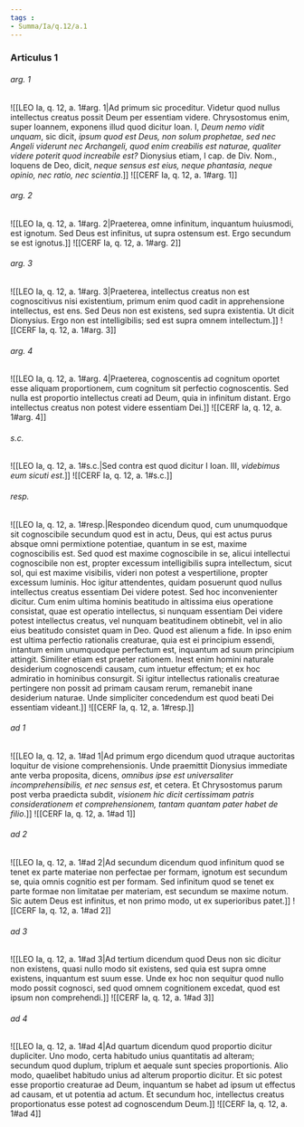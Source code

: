 ```yaml
---
tags : 
- Summa/Ia/q.12/a.1
---
```


### Articulus 1

###### arg. 1
![[LEO Ia, q. 12, a. 1#arg. 1|Ad primum sic proceditur. Videtur quod nullus intellectus creatus possit Deum per essentiam videre. Chrysostomus enim, super Ioannem, exponens illud quod dicitur Ioan. I, *Deum nemo vidit unquam*, sic dicit, *ipsum quod est Deus, non solum prophetae, sed nec Angeli viderunt nec Archangeli, quod enim creabilis est naturae, qualiter videre poterit quod increabile est?* Dionysius etiam, I cap. de Div. Nom., loquens de Deo, dicit, *neque sensus est eius, neque phantasia, neque opinio, nec ratio, nec scientia*.]]
![[CERF Ia, q. 12, a. 1#arg. 1]]

###### arg. 2
![[LEO Ia, q. 12, a. 1#arg. 2|Praeterea, omne infinitum, inquantum huiusmodi, est ignotum. Sed Deus est infinitus, ut supra ostensum est. Ergo secundum se est ignotus.]]
![[CERF Ia, q. 12, a. 1#arg. 2]]

###### arg. 3
![[LEO Ia, q. 12, a. 1#arg. 3|Praeterea, intellectus creatus non est cognoscitivus nisi existentium, primum enim quod cadit in apprehensione intellectus, est ens. Sed Deus non est existens, sed supra existentia. Ut dicit Dionysius. Ergo non est intelligibilis; sed est supra omnem intellectum.]]
![[CERF Ia, q. 12, a. 1#arg. 3]]

###### arg. 4
![[LEO Ia, q. 12, a. 1#arg. 4|Praeterea, cognoscentis ad cognitum oportet esse aliquam proportionem, cum cognitum sit perfectio cognoscentis. Sed nulla est proportio intellectus creati ad Deum, quia in infinitum distant. Ergo intellectus creatus non potest videre essentiam Dei.]]
![[CERF Ia, q. 12, a. 1#arg. 4]]

###### s.c.
![[LEO Ia, q. 12, a. 1#s.c.|Sed contra est quod dicitur I Ioan. III, *videbimus eum sicuti est*.]]
![[CERF Ia, q. 12, a. 1#s.c.]]

###### resp.
![[LEO Ia, q. 12, a. 1#resp.|Respondeo dicendum quod, cum unumquodque sit cognoscibile secundum quod est in actu, Deus, qui est actus purus absque omni permixtione potentiae, quantum in se est, maxime cognoscibilis est. Sed quod est maxime cognoscibile in se, alicui intellectui cognoscibile non est, propter excessum intelligibilis supra intellectum, sicut sol, qui est maxime visibilis, videri non potest a vespertilione, propter excessum luminis. Hoc igitur attendentes, quidam posuerunt quod nullus intellectus creatus essentiam Dei videre potest. Sed hoc inconvenienter dicitur. Cum enim ultima hominis beatitudo in altissima eius operatione consistat, quae est operatio intellectus, si nunquam essentiam Dei videre potest intellectus creatus, vel nunquam beatitudinem obtinebit, vel in alio eius beatitudo consistet quam in Deo. Quod est alienum a fide. In ipso enim est ultima perfectio rationalis creaturae, quia est ei principium essendi, intantum enim unumquodque perfectum est, inquantum ad suum principium attingit. Similiter etiam est praeter rationem. Inest enim homini naturale desiderium cognoscendi causam, cum intuetur effectum; et ex hoc admiratio in hominibus consurgit. Si igitur intellectus rationalis creaturae pertingere non possit ad primam causam rerum, remanebit inane desiderium naturae. Unde simpliciter concedendum est quod beati Dei essentiam videant.]]
![[CERF Ia, q. 12, a. 1#resp.]]

###### ad 1
![[LEO Ia, q. 12, a. 1#ad 1|Ad primum ergo dicendum quod utraque auctoritas loquitur de visione comprehensionis. Unde praemittit Dionysius immediate ante verba proposita, dicens, *omnibus ipse est universaliter incomprehensibilis, et nec sensus est*, et cetera. Et Chrysostomus parum post verba praedicta subdit, *visionem hic dicit certissimam patris considerationem et comprehensionem, tantam quantam pater habet de filio*.]]
![[CERF Ia, q. 12, a. 1#ad 1]]

###### ad 2
![[LEO Ia, q. 12, a. 1#ad 2|Ad secundum dicendum quod infinitum quod se tenet ex parte materiae non perfectae per formam, ignotum est secundum se, quia omnis cognitio est per formam. Sed infinitum quod se tenet ex parte formae non limitatae per materiam, est secundum se maxime notum. Sic autem Deus est infinitus, et non primo modo, ut ex superioribus patet.]]
![[CERF Ia, q. 12, a. 1#ad 2]]

###### ad 3
![[LEO Ia, q. 12, a. 1#ad 3|Ad tertium dicendum quod Deus non sic dicitur non existens, quasi nullo modo sit existens, sed quia est supra omne existens, inquantum est suum esse. Unde ex hoc non sequitur quod nullo modo possit cognosci, sed quod omnem cognitionem excedat, quod est ipsum non comprehendi.]]
![[CERF Ia, q. 12, a. 1#ad 3]]

###### ad 4
![[LEO Ia, q. 12, a. 1#ad 4|Ad quartum dicendum quod proportio dicitur dupliciter. Uno modo, certa habitudo unius quantitatis ad alteram; secundum quod duplum, triplum et aequale sunt species proportionis. Alio modo, quaelibet habitudo unius ad alterum proportio dicitur. Et sic potest esse proportio creaturae ad Deum, inquantum se habet ad ipsum ut effectus ad causam, et ut potentia ad actum. Et secundum hoc, intellectus creatus proportionatus esse potest ad cognoscendum Deum.]]
![[CERF Ia, q. 12, a. 1#ad 4]]

